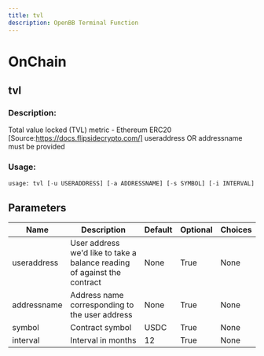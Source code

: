 ```yaml
---
title: tvl
description: OpenBB Terminal Function
---
```


# OnChain

## tvl

### Description: 

Total value locked (TVL) metric - Ethereum ERC20 [Source:https://docs.flipsidecrypto.com/] useraddress OR addressname must be provided

### Usage: 
```python
usage: tvl [-u USERADDRESS] [-a ADDRESSNAME] [-s SYMBOL] [-i INTERVAL]
```

## Parameters

| Name | Description | Default | Optional | Choices |
| ---- | ----------- | ------- | -------- | ------- |
| useraddress | User address we'd like to take a balance reading of against the contract | None | True | None |
| addressname | Address name corresponding to the user address | None | True | None |
| symbol | Contract symbol | USDC | True | None |
| interval | Interval in months | 12 | True | None |


